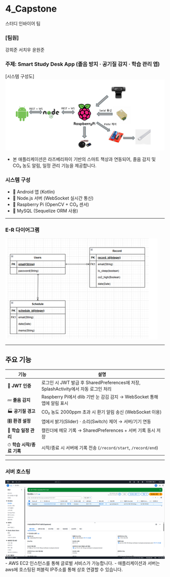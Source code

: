 # 4_Capstone
스터디 인바이어 팀

### [팀원]
강희준
서치우
윤원준

### 주제: Smart Study Desk App (졸음 방지 · 공기질 감지 · 학습 관리 앱)

[시스템 구성도]
<img src="./images/configuration_diagram.png"/>
- 본 애플리케이션은 라즈베리파이 기반의 스마트 책상과 연동되어, 졸음 감지 및 CO₂ 농도 알림, 일정 관리 기능을 제공합니다.  

### 시스템 구성
- 📱 Android 앱 (Kotlin)
- 📡 Node.js 서버 (WebSocket 실시간 통신)
- 🍓 Raspberry Pi (OpenCV + CO₂ 센서)
- 💾 MySQL (Sequelize ORM 사용)

---

### E-R 다이어그램
<img src="./images/ER_diagram.png"/>

---

## 주요 기능

| 기능 | 설명 |
|------|------|
| 🔐 **JWT 인증** | 로그인 시 JWT 발급 후 SharedPreferences에 저장, SplashActivity에서 자동 로그인 처리 |
| 💤 **졸음 감지** | Raspberry Pi에서 dlib 기반 눈 감김 감지 → WebSocket 통해 앱에 알림 표시 |
| 🏭 **공기질 경고** | CO₂ 농도 2000ppm 초과 시 환기 알림 송신 (WebSocket 이용) |
| 🎛 **환경 설정** | 앱에서 밝기(Slider) · 소리(Switch) 제어 → 서버/기기 연동 |
| 📆 **학습 일정 관리** | 캘린더에 메모 기록 → SharedPreferences + 서버 기록 동시 저장 |
| ⏱ **학습 시작/종료 기록** | 시작/종료 시 서버에 기록 전송 (`/record/start`, `/record/end`) |

---

### 서버 호스팅
<img src="./images/aws.png"/>
- AWS EC2 인스턴스를 통해 글로벌 서비스가 가능합니다.
- 애플리케이션과 서버는 aws에 호스팅된 퍼블릭 IP주소를 통해 상호 연결할 수 있습니다.
